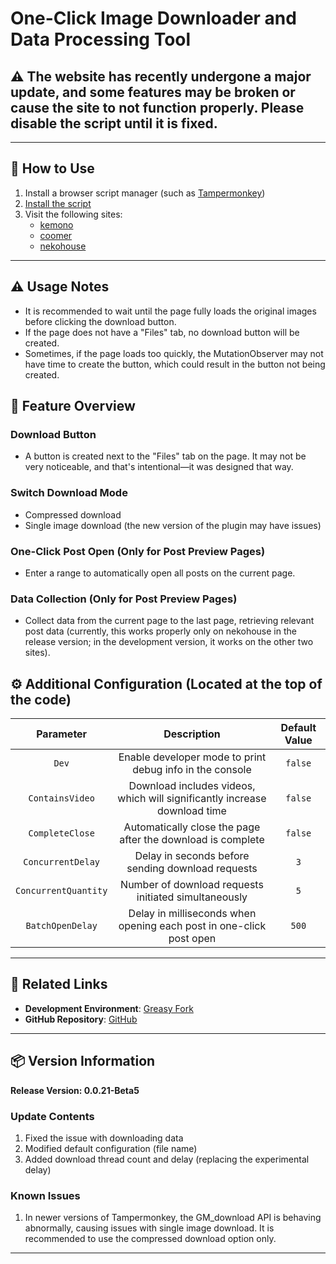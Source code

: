 # **One-Click Image Downloader and Data Processing Tool**

## ⚠️ The website has recently undergone a major update, and some features may be broken or cause the site to not function properly. Please disable the script until it is fixed.

---

## **👻 How to Use**

1. Install a browser script manager (such as [Tampermonkey](https://chrome.google.com/webstore/detail/tampermonkey/dhdgffkkebhmkfjojejmpbldmpobfkfo))
2. [Install the script](https://update.greasyfork.org/scripts/472282/Kemer%20%E4%B8%8B%E8%BC%89%E5%99%A8.user.js)
3. Visit the following sites:
    - [kemono](https://kemono.su/)
    - [coomer](https://coomer.su/)
    - [nekohouse](https://nekohouse.su/)

---

## **⚠️ Usage Notes**
- It is recommended to wait until the page fully loads the original images before clicking the download button.
- If the page does not have a "Files" tab, no download button will be created.
- Sometimes, if the page loads too quickly, the MutationObserver may not have time to create the button, which could result in the button not being created.

## **📜 Feature Overview**

### **Download Button**
- A button is created next to the "Files" tab on the page. It may not be very noticeable, and that's intentional—it was designed that way.

### **Switch Download Mode**
- Compressed download
- Single image download (the new version of the plugin may have issues)

### **One-Click Post Open (Only for Post Preview Pages)**
- Enter a range to automatically open all posts on the current page.

### **Data Collection (Only for Post Preview Pages)**
- Collect data from the current page to the last page, retrieving relevant post data (currently, this works properly only on nekohouse in the release version; in the development version, it works on the other two sites).

## **⚙️ Additional Configuration (Located at the top of the code)**

|    **Parameter**     |                              **Description**                              | **Default Value** |
| :------------------: | :-----------------------------------------------------------------------: | :---------------: |
|        `Dev`         |         Enable developer mode to print debug info in the console          |      `false`      |
|   `ContainsVideo`    | Download includes videos, which will significantly increase download time |      `false`      |
|   `CompleteClose`    |        Automatically close the page after the download is complete        |      `false`      |
|  `ConcurrentDelay`   |             Delay in seconds before sending download requests             |        `3`        |
| `ConcurrentQuantity` |           Number of download requests initiated simultaneously            |        `5`        |
|   `BatchOpenDelay`   |    Delay in milliseconds when opening each post in one-click post open    |       `500`       |

---

## **🔗 Related Links**

- **Development Environment**: [Greasy Fork](https://greasyfork.org/zh-TW/users/989635-canaan-hs)  
- **GitHub Repository**: [GitHub](https://github.com/Canaan-HS/MonkeyScript/tree/main/KemerDownloader)

---

## **📦 Version Information**

**Release Version: 0.0.21-Beta5**

### **Update Contents**
1. Fixed the issue with downloading data
2. Modified default configuration (file name)
3. Added download thread count and delay (replacing the experimental delay)

### **Known Issues**
1. In newer versions of Tampermonkey, the GM_download API is behaving abnormally, causing issues with single image download. It is recommended to use the compressed download option only.

---
